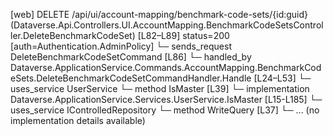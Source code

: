 [web] DELETE /api/ui/account-mapping/benchmark-code-sets/{id:guid}  (Dataverse.Api.Controllers.UI.AccountMapping.BenchmarkCodeSetsController.DeleteBenchmarkCodeSet)  [L82–L89] status=200 [auth=Authentication.AdminPolicy]
  └─ sends_request DeleteBenchmarkCodeSetCommand [L86]
    └─ handled_by Dataverse.ApplicationService.Commands.AccountMapping.BenchmarkCodeSets.DeleteBenchmarkCodeSetCommandHandler.Handle [L24–L53]
      └─ uses_service UserService
        └─ method IsMaster [L39]
          └─ implementation Dataverse.ApplicationService.Services.UserService.IsMaster [L15-L185]
      └─ uses_service IControlledRepository<BenchmarkCodeSet>
        └─ method WriteQuery [L37]
          └─ ... (no implementation details available)

